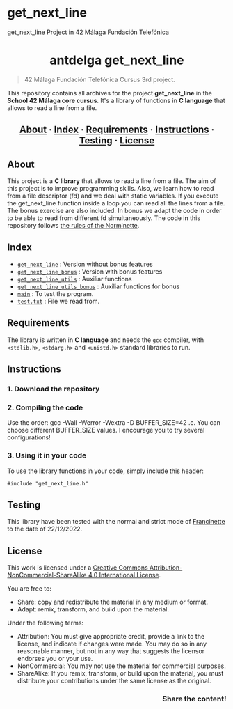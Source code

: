 # get_next_line
get_next_line Project in 42 Málaga Fundación Telefónica

<h1 align = center>antdelga get_next_line</h1>

> 42 Málaga Fundación Telefónica Cursus  3rd project.

This repository contains all archives for the project __get_next_line__ in the __School 42 Málaga core cursus__. It's a library of functions in __C language__ that allows to read a line from a file.

<h2 align = center>
	<a href="#about">About</a>
	<span> · </span>
	<a href="#index">Index</a>
	<span> · </span>
	<a href="#requirements">Requirements</a>
	<span> · </span>
	<a href="#instructions">Instructions</a>
	<span> · </span>
	<a href="#testing">Testing</a>
	<span> · </span>
	<a href="#license">License</a>
</h2>

## About

This project is a __C library__ that allows to read a line from a file. The aim of this project is to improve programming skills. Also, we learn how to read from a file descriptor (fd) and we deal with static variables.
If you execute the get_next_line function inside a loop you can read all the lines from a file. The bonus exercise are also included. In bonus we adapt the code in order to 
be able to read from different fd simultaneously.
The code in this repository follows [the rules of the Norminette](https://github.com/42School/norminette).

## Index
* [`get_next_line`](https://github.com/ant6n16/get_next_line/blob/main/get_next_line.c) : Version without bonus features
* [`get_next_line_bonus`](https://github.com/ant6n16/get_next_line/blob/main/get_next_line_bonus.c) : Version with bonus features
* [`get_next_line_utils`](https://github.com/ant6n16/get_next_line/blob/main/get_next_line_utils.c) : Auxiliar functions
* [`get_next_line_utils_bonus`](https://github.com/ant6n16/get_next_line/blob/main/get_next_line_utils_bonus.c) : Auxiliar functions for bonus
* [`main`](https://github.com/ant6n16/printF/blob/main/ft_integer.c) : To test the program.
* [`test.txt`](https://github.com/ant6n16/get_next_line/blob/main/test.txt) : File we read from.

## Requirements
The library is written in __C language__ and needs the `gcc` compiler, with `<stdlib.h>`, `<stdarg.h>` and `<unistd.h>` standard libraries to run.

## Instructions

### 1. Download the repository

### 2. Compiling the code

Use the order: gcc -Wall -Werror -Wextra -D BUFFER_SIZE=42 <files>.c. You can choose different BUFFER_SIZE values. I encourage you to try several configurations!

### 3. Using it in your code

To use the library functions in your code, simply include this header:
```
#include "get_next_line.h"
```

## Testing
This library have been tested with the normal and strict mode of [Francinette](https://github.com/xicodomingues/francinette) to the date of 22/12/2022.

## License
This work is licensed under a [Creative Commons Attribution-NonCommercial-ShareAlike 4.0 International License](http://creativecommons.org/licenses/by-nc-sa/4.0/).

You are free to:
* Share: copy and redistribute the material in any medium or format.
* Adapt: remix, transform, and build upon the material.

Under the following terms:
* Attribution: You must give appropriate credit, provide a link to the license, and indicate if changes were made. You may do so in any reasonable manner, but not in any way that suggests the licensor endorses you or your use.
* NonCommercial: You may not use the material for commercial purposes.
* ShareAlike: If you remix, transform, or build upon the material, you must distribute your contributions under the same license as the original.

<h3 align = right>Share the content!</h3>
